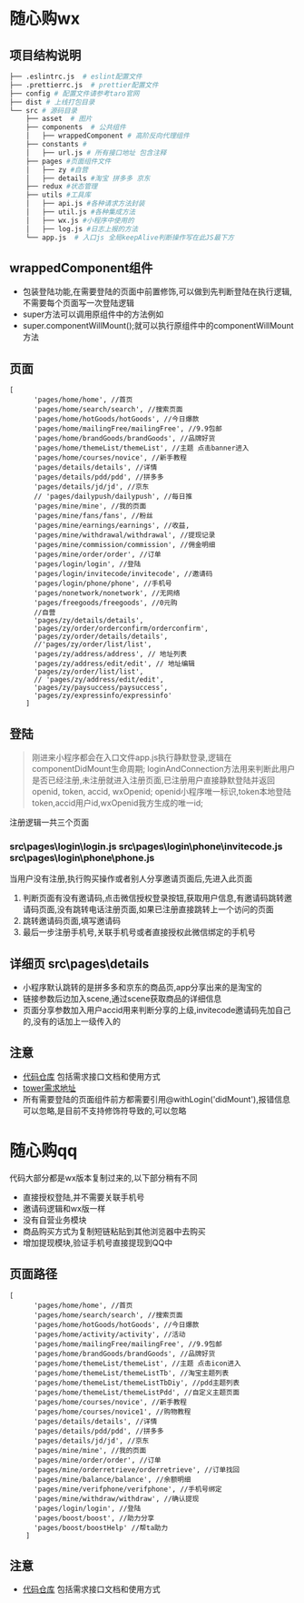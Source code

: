 # 随心购wx

## 项目结构说明

```bash
├── .eslintrc.js  # eslint配置文件
├── .prettierrc.js  # prettier配置文件
├── config # 配置文件请参考taro官网
├── dist # 上线打包目录
└── src # 源码目录
    ├── asset  # 图片
    ├── components  # 公共组件
    │   ├── wrappedComponent # 高阶反向代理组件
    ├── constants #
    │   ├── url.js # 所有接口地址 包含注释
    ├── pages #页面组件文件
    │   ├── zy #自营
    │   ├── details #淘宝 拼多多 京东
    ├── redux #状态管理
    ├── utils #工具库
    │   ├── api.js #各种请求方法封装
    │   ├── util.js #各种集成方法 
    │   ├── wx.js #小程序中使用的
    │   ├── log.js #日志上报的方法
    └── app.js  # 入口js 全局keepAlive判断操作写在此JS最下方
```

## wrappedComponent组件

- 包装登陆功能,在需要登陆的页面中前置修饰,可以做到先判断登陆在执行逻辑,不需要每个页面写一次登陆逻辑
- super方法可以调用原组件中的方法例如
- super.componentWillMount();就可以执行原组件中的componentWillMount方法

## 页面

```
[
      'pages/home/home', //首页
      'pages/home/search/search', //搜索页面
      'pages/home/hotGoods/hotGoods', //今日爆款
      'pages/home/mailingFree/mailingFree', //9.9包邮
      'pages/home/brandGoods/brandGoods', //品牌好货
      'pages/home/themeList/themeList', //主题 点击banner进入
      'pages/home/courses/novice', //新手教程
      'pages/details/details', //详情
      'pages/details/pdd/pdd', //拼多多
      'pages/details/jd/jd', //京东
      // 'pages/dailypush/dailypush', //每日推
      'pages/mine/mine', //我的页面
      'pages/mine/fans/fans', //粉丝
      'pages/mine/earnings/earnings', //收益,
      'pages/mine/withdrawal/withdrawal', //提现记录
      'pages/mine/commission/commission', //佣金明细
      'pages/mine/order/order', //订单
      'pages/login/login', //登陆
      'pages/login/invitecode/invitecode', //邀请码
      'pages/login/phone/phone', //手机号
      'pages/nonetwork/nonetwork', //无网络
      'pages/freegoods/freegoods', //0元购
      //自营
      'pages/zy/details/details',
      'pages/zy/order/orderconfirm/orderconfirm',
      'pages/zy/order/details/details',
      //'pages/zy/order/list/list',
      'pages/zy/address/address', // 地址列表
      'pages/zy/address/edit/edit', // 地址编辑
      'pages/zy/order/list/list',
      // 'pages/zy/address/edit/edit',
      'pages/zy/paysuccess/paysuccess',
      'pages/zy/expressinfo/expressinfo'
    ]
```

## 登陆

>刚进来小程序都会在入口文件app.js执行静默登录,逻辑在componentDidMount生命周期;
loginAndConnection方法用来判断此用户是否已经注册,未注册就进入注册页面,已注册用户直接静默登陆并返回openid, token, accid, wxOpenid;
openid小程序唯一标识,token本地登陆token,accid用户id,wxOpenid我方生成的唯一id;

注册逻辑一共三个页面

### src\pages\login\login.js src\pages\login\phone\invitecode.js src\pages\login\phone\phone.js

当用户没有注册,执行购买操作或者别人分享邀请页面后,先进入此页面

1. 判断页面有没有邀请码,点击微信授权登录按钮,获取用户信息,有邀请码跳转邀请码页面,没有跳转电话注册页面,如果已注册直接跳转上一个访问的页面
2. 跳转邀请码页面,填写邀请码
3. 最后一步注册手机号,关联手机号或者直接授权此微信绑定的手机号

## 详细页 src\pages\details

- 小程序默认跳转的是拼多多和京东的商品页,app分享出来的是淘宝的
- 链接参数后边加入scene,通过scene获取商品的详细信息
- 页面分享参数加入用户accid用来判断分享的上级,invitecode邀请码先加自己的,没有的话加上一级传入的

## 注意

- [代码仓库](http://codeio.dftoutiao.com/SXG/miniprogram-sxg) 包括需求接口文档和使用方式
- [tower需求地址](https://tower.im/teams/131340/projects/23978/)
- 所有需要登陆的页面组件前方都需要引用@withLogin('didMount'),报错信息可以忽略,是目前不支持修饰符导致的,可以忽略


# 随心购qq

代码大部分都是wx版本复制过来的,以下部分稍有不同

- 直接授权登陆,并不需要关联手机号
- 邀请码逻辑和wx版一样
- 没有自营业务模块
- 商品购买方式为复制短链粘贴到其他浏览器中去购买
- 增加提现模块,验证手机号直接提现到QQ中

## 页面路径

```
[
      'pages/home/home', //首页
      'pages/home/search/search', //搜索页面
      'pages/home/hotGoods/hotGoods', //今日爆款
      'pages/home/activity/activity', //活动
      'pages/home/mailingFree/mailingFree', //9.9包邮
      'pages/home/brandGoods/brandGoods', //品牌好货
      'pages/home/themeList/themeList', //主题 点击icon进入
      'pages/home/themeList/themeListTb', //淘宝主题列表
      'pages/home/themeList/themeListTbDiy', //pdd主题列表
      'pages/home/themeList/themeListPdd', //自定义主题页面
      'pages/home/courses/novice', //新手教程
      'pages/home/courses/novice1', //购物教程
      'pages/details/details', //详情
      'pages/details/pdd/pdd', //拼多多
      'pages/details/jd/jd', //京东
      'pages/mine/mine', //我的页面
      'pages/mine/order/order', //订单
      'pages/mine/orderretrieve/orderretrieve', //订单找回
      'pages/mine/balance/balance', //余额明细
      'pages/mine/verifphone/verifphone', //手机号绑定
      'pages/mine/withdraw/withdraw', //确认提现
      'pages/login/login', //登陆
      'pages/boost/boost', //助力分享
      'pages/boost/boostHelp' //帮ta助力
    ]
```
## 注意

- [代码仓库](http://codeio.dftoutiao.com/SXG/miniprogram-sxg-qq) 包括需求接口文档和使用方式
